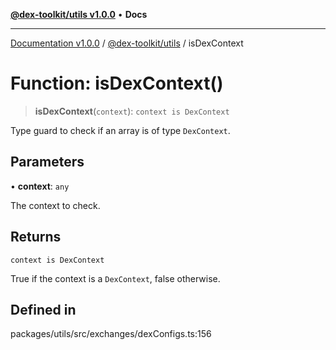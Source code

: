 [**@dex-toolkit/utils v1.0.0**](../README.md) • **Docs**

***

[Documentation v1.0.0](../../../packages.md) / [@dex-toolkit/utils](../README.md) / isDexContext

# Function: isDexContext()

> **isDexContext**(`context`): `context is DexContext`

Type guard to check if an array is of type `DexContext`.

## Parameters

• **context**: `any`

The context to check.

## Returns

`context is DexContext`

True if the context is a `DexContext`, false otherwise.

## Defined in

packages/utils/src/exchanges/dexConfigs.ts:156
